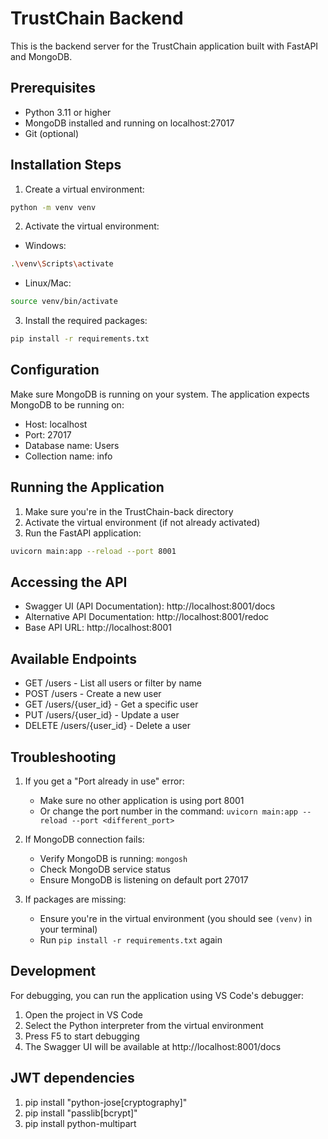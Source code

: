 # TrustChain Backend

This is the backend server for the TrustChain application built with FastAPI and MongoDB.

## Prerequisites

- Python 3.11 or higher
- MongoDB installed and running on localhost:27017
- Git (optional)

## Installation Steps

1. Create a virtual environment:

```bash
python -m venv venv
```

2. Activate the virtual environment:

- Windows:

```bash
.\venv\Scripts\activate
```

- Linux/Mac:

```bash
source venv/bin/activate
```

3. Install the required packages:

```bash
pip install -r requirements.txt
```

## Configuration

Make sure MongoDB is running on your system. The application expects MongoDB to be running on:

- Host: localhost
- Port: 27017
- Database name: Users
- Collection name: info

## Running the Application

1. Make sure you're in the TrustChain-back directory
2. Activate the virtual environment (if not already activated)
3. Run the FastAPI application:

```bash
uvicorn main:app --reload --port 8001
```

## Accessing the API

- Swagger UI (API Documentation): http://localhost:8001/docs
- Alternative API Documentation: http://localhost:8001/redoc
- Base API URL: http://localhost:8001

## Available Endpoints

- GET /users - List all users or filter by name
- POST /users - Create a new user
- GET /users/{user_id} - Get a specific user
- PUT /users/{user_id} - Update a user
- DELETE /users/{user_id} - Delete a user

## Troubleshooting

1. If you get a "Port already in use" error:

   - Make sure no other application is using port 8001
   - Or change the port number in the command: `uvicorn main:app --reload --port <different_port>`

2. If MongoDB connection fails:

   - Verify MongoDB is running: `mongosh`
   - Check MongoDB service status
   - Ensure MongoDB is listening on default port 27017

3. If packages are missing:
   - Ensure you're in the virtual environment (you should see `(venv)` in your terminal)
   - Run `pip install -r requirements.txt` again

## Development

For debugging, you can run the application using VS Code's debugger:

1. Open the project in VS Code
2. Select the Python interpreter from the virtual environment
3. Press F5 to start debugging
4. The Swagger UI will be available at http://localhost:8001/docs



## JWT dependencies

1. pip install "python-jose[cryptography]"
2. pip install "passlib[bcrypt]"
3. pip install python-multipart